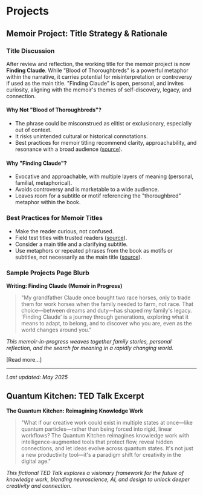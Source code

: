 # Projects

## Memoir Project: Title Strategy & Rationale

### Title Discussion
After review and reflection, the working title for the memoir project is now **Finding Claude**. While "Blood of Thoroughbreds" is a powerful metaphor within the narrative, it carries potential for misinterpretation or controversy if used as the main title. "Finding Claude" is open, personal, and invites curiosity, aligning with the memoir's themes of self-discovery, legacy, and connection.

#### Why Not "Blood of Thoroughbreds"?
- The phrase could be misconstrued as elitist or exclusionary, especially out of context.
- It risks unintended cultural or historical connotations.
- Best practices for memoir titling recommend clarity, approachability, and resonance with a broad audience ([source](https://www.yourstoryfinder.com/blog/how-to-choose-a-title-for-your-memoir)).

#### Why "Finding Claude"?
- Evocative and approachable, with multiple layers of meaning (personal, familial, metaphorical).
- Avoids controversy and is marketable to a wide audience.
- Leaves room for a subtitle or motif referencing the "thoroughbred" metaphor within the book.

### Best Practices for Memoir Titles
- Make the reader curious, not confused.
- Field test titles with trusted readers ([source](https://www.yourstoryfinder.com/blog/how-to-choose-a-title-for-your-memoir)).
- Consider a main title and a clarifying subtitle.
- Use metaphors or repeated phrases from the book as motifs or subtitles, not necessarily as the main title ([source](https://thememoirnetwork.com/best-title-for-a-memoir/)).

### Sample Projects Page Blurb

**Writing: Finding Claude (Memoir in Progress)**

> "My grandfather Claude once bought two race horses, only to trade them for work horses when the family needed to farm, not race. That choice—between dreams and duty—has shaped my family's legacy. 'Finding Claude' is a journey through generations, exploring what it means to adapt, to belong, and to discover who you are, even as the world changes around you."

*This memoir-in-progress weaves together family stories, personal reflection, and the search for meaning in a rapidly changing world.*

[Read more…]

---

*Last updated: May 2025*

## Quantum Kitchen: TED Talk Excerpt

**The Quantum Kitchen: Reimagining Knowledge Work**

> "What if our creative work could exist in multiple states at once—like quantum particles—rather than being forced into rigid, linear workflows? The Quantum Kitchen reimagines knowledge work with intelligence-augmented tools that protect flow, reveal hidden connections, and let ideas evolve across quantum states. It's not just a new productivity tool—it's a paradigm shift for creativity in the digital age."

*This fictional TED Talk explores a visionary framework for the future of knowledge work, blending neuroscience, AI, and design to unlock deeper creativity and connection.* 